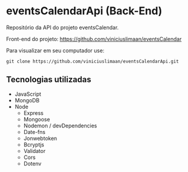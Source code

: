 # eventsCalendarApi (Back-End)
Repositório da API do projeto eventsCalendar.

Front-end do projeto:
https://github.com/viniciuslimaan/eventsCalendar

Para visualizar em seu computador use:

```
git clone https://github.com/viniciuslimaan/eventsCalendarApi.git
```

## Tecnologias utilizadas
* JavaScript
* MongoDB
* Node
    * Express
    * Mongoose
    * Nodemon / devDependencies
    * Date-fns
    * Jonwebtoken
    * Bcryptjs
    * Validator
    * Cors
    * Dotenv
